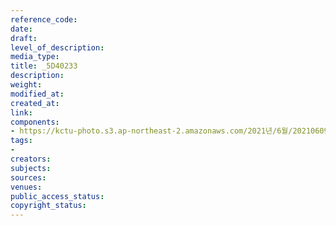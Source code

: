 ```yaml
---
reference_code: 
date: 
draft: 
level_of_description: 
media_type: 
title: _5D40233
description: 
weight: 
modified_at: 
created_at: 
link: 
components:
- https://kctu-photo.s3.ap-northeast-2.amazonaws.com/2021년/6월/20210609_산재사망+노동자+추모분향소+및+농성장+설치/_5D40233.jpg
tags:
- 
creators: 
subjects: 
sources: 
venues: 
public_access_status: 
copyright_status: 
---
```

